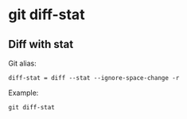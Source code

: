 # git diff-stat

## Diff with stat

Git alias:

```git
diff-stat = diff --stat --ignore-space-change -r
```

Example:

```shell
git diff-stat
```
